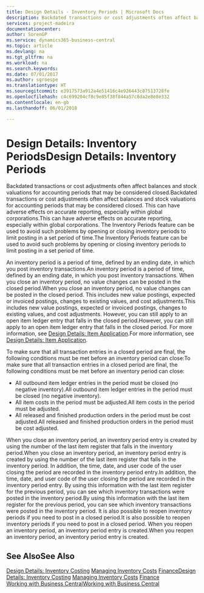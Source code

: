 ```yaml
---
title: Design Details - Inventory Periods | Microsoft Docs
description: Backdated transactions or cost adjustments often affect balances and stock valuations for accounting periods that may be considered closed. This can have adverse effects on accurate reporting, especially within global corporations. The Inventory Periods feature can be used to avoid such problems by opening or closing inventory periods to limit posting in a set period of time.
services: project-madeira
documentationcenter: 
author: SorenGP
ms.service: dynamics365-business-central
ms.topic: article
ms.devlang: na
ms.tgt_pltfrm: na
ms.workload: na
ms.search.keywords: 
ms.date: 07/01/2017
ms.author: sgroespe
ms.translationtype: HT
ms.sourcegitcommit: e3917573a912a4e51416c4e926443c87513728fe
ms.openlocfilehash: c4c699204cf8c9e85f38f844a57c8da2e8e8e332
ms.contentlocale: en-gb
ms.lasthandoff: 06/01/2018

---
```

# <a name="design-details-inventory-periods"></a><span data-ttu-id="02b89-105">Design Details: Inventory Periods</span><span class="sxs-lookup"><span data-stu-id="02b89-105">Design Details: Inventory Periods</span></span>
<span data-ttu-id="02b89-106">Backdated transactions or cost adjustments often affect balances and stock valuations for accounting periods that may be considered closed.</span><span class="sxs-lookup"><span data-stu-id="02b89-106">Backdated transactions or cost adjustments often affect balances and stock valuations for accounting periods that may be considered closed.</span></span> <span data-ttu-id="02b89-107">This can have adverse effects on accurate reporting, especially within global corporations.</span><span class="sxs-lookup"><span data-stu-id="02b89-107">This can have adverse effects on accurate reporting, especially within global corporations.</span></span> <span data-ttu-id="02b89-108">The Inventory Periods feature can be used to avoid such problems by opening or closing inventory periods to limit posting in a set period of time.</span><span class="sxs-lookup"><span data-stu-id="02b89-108">The Inventory Periods feature can be used to avoid such problems by opening or closing inventory periods to limit posting in a set period of time.</span></span>  

 <span data-ttu-id="02b89-109">An inventory period is a period of time, defined by an ending date, in which you post inventory transactions.</span><span class="sxs-lookup"><span data-stu-id="02b89-109">An inventory period is a period of time, defined by an ending date, in which you post inventory transactions.</span></span> <span data-ttu-id="02b89-110">When you close an inventory period, no value changes can be posted in the closed period.</span><span class="sxs-lookup"><span data-stu-id="02b89-110">When you close an inventory period, no value changes can be posted in the closed period.</span></span> <span data-ttu-id="02b89-111">This includes new value postings, expected or invoiced postings, changes to existing values, and cost adjustments.</span><span class="sxs-lookup"><span data-stu-id="02b89-111">This includes new value postings, expected or invoiced postings, changes to existing values, and cost adjustments.</span></span> <span data-ttu-id="02b89-112">However, you can still apply to an open item ledger entry that falls in the closed period.</span><span class="sxs-lookup"><span data-stu-id="02b89-112">However, you can still apply to an open item ledger entry that falls in the closed period.</span></span> <span data-ttu-id="02b89-113">For more information, see [Design Details: Item Application](design-details-item-application.md).</span><span class="sxs-lookup"><span data-stu-id="02b89-113">For more information, see [Design Details: Item Application](design-details-item-application.md).</span></span>  

 <span data-ttu-id="02b89-114">To make sure that all transaction entries in a closed period are final, the following conditions must be met before an inventory period can close:</span><span class="sxs-lookup"><span data-stu-id="02b89-114">To make sure that all transaction entries in a closed period are final, the following conditions must be met before an inventory period can close:</span></span>  

-   <span data-ttu-id="02b89-115">All outbound item ledger entries in the period must be closed (no negative inventory).</span><span class="sxs-lookup"><span data-stu-id="02b89-115">All outbound item ledger entries in the period must be closed (no negative inventory).</span></span>  
-   <span data-ttu-id="02b89-116">All item costs in the period must be adjusted.</span><span class="sxs-lookup"><span data-stu-id="02b89-116">All item costs in the period must be adjusted.</span></span>  
-   <span data-ttu-id="02b89-117">All released and finished production orders in the period must be cost adjusted.</span><span class="sxs-lookup"><span data-stu-id="02b89-117">All released and finished production orders in the period must be cost adjusted.</span></span>  

 <span data-ttu-id="02b89-118">When you close an inventory period, an inventory period entry is created by using the number of the last item register that falls in the inventory period.</span><span class="sxs-lookup"><span data-stu-id="02b89-118">When you close an inventory period, an inventory period entry is created by using the number of the last item register that falls in the inventory period.</span></span> <span data-ttu-id="02b89-119">In addition, the time, date, and user code of the user closing the period are recorded in the inventory period entry.</span><span class="sxs-lookup"><span data-stu-id="02b89-119">In addition, the time, date, and user code of the user closing the period are recorded in the inventory period entry.</span></span> <span data-ttu-id="02b89-120">By using this information with the last item register for the previous period, you can see which inventory transactions were posted in the inventory period.</span><span class="sxs-lookup"><span data-stu-id="02b89-120">By using this information with the last item register for the previous period, you can see which inventory transactions were posted in the inventory period.</span></span> <span data-ttu-id="02b89-121">It is also possible to reopen inventory periods if you need to post in a closed period.</span><span class="sxs-lookup"><span data-stu-id="02b89-121">It is also possible to reopen inventory periods if you need to post in a closed period.</span></span> <span data-ttu-id="02b89-122">When you reopen an inventory period, an inventory period entry is created.</span><span class="sxs-lookup"><span data-stu-id="02b89-122">When you reopen an inventory period, an inventory period entry is created.</span></span>  

## <a name="see-also"></a><span data-ttu-id="02b89-123">See Also</span><span class="sxs-lookup"><span data-stu-id="02b89-123">See Also</span></span>  
 <span data-ttu-id="02b89-124">[Design Details: Inventory Costing](design-details-inventory-costing.md) [Managing Inventory Costs](finance-manage-inventory-costs.md) [Finance](finance.md)</span><span class="sxs-lookup"><span data-stu-id="02b89-124">[Design Details: Inventory Costing](design-details-inventory-costing.md) [Managing Inventory Costs](finance-manage-inventory-costs.md) [Finance](finance.md)</span></span>  
 [<span data-ttu-id="02b89-125">Working with Business Central</span><span class="sxs-lookup"><span data-stu-id="02b89-125">Working with Business Central</span></span>](ui-work-product.md)

